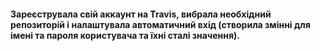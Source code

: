 #### Зареєструвала свій аккаунт на Travis, вибрала необхідний репозиторій і налаштувала автоматичний вхід (створила змінні для імені та пароля користувача та їхні сталі значення).